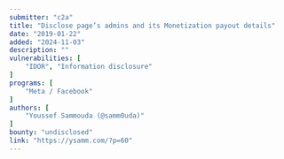 ```yaml
---
submitter: "c2a"
title: "Disclose page’s admins and its Monetization payout details"
date: "2019-01-22"
added: "2024-11-03"
description: ""
vulnerabilities: [
    "IDOR", "Information disclosure"
]
programs: [
    "Meta / Facebook"
]
authors: [
    "Youssef Sammouda (@samm0uda)"
]
bounty: "undisclosed"
link: "https://ysamm.com/?p=60"
---
```




